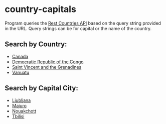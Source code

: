 # country-capitals

Program queries the [Rest Countries API](https://restcountries.com/#rest-countries) based on the
query string provided in the URL. Query strings can be for capital or the
name of the country.

## Search by Country:

- [Canada](https://country-capitals.vercel.app/api/capital-finder.py?name=Canada)
- [Democratic Republic of the Congo](https://country-capitals.vercel.app/api/capital-finder.py?name=Democratic%20Republic%20of%20the%20Congo)
- [Saint Vincent and the Grenadines](https://country-capitals.vercel.app/api/capital-finder.py?name=Saint%20Vincent%20and%20the%20Grenadines)
- [Vanuatu](https://country-capitals.vercel.app/api/capital-finder.py?name=Vanuatu)

## Search by Capital City:
- [Ljubljana](https://country-capitals.vercel.app/api/capital-finder.py?capital=Ljubljana)
- [Majuro](https://country-capitals.vercel.app/api/capital-finder.py?capital=Majuro)
- [Nouakchott](https://country-capitals.vercel.app/api/capital-finder.py?capital=Nouakchott)
- [Tbilisi](https://country-capitals.vercel.app/api/capital-finder.py?capital=Tbilisi)